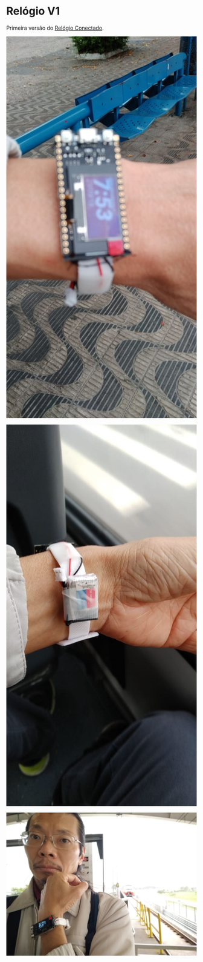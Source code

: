 # Relógio V1

Primeira versão do [Relógio Conectado](../relogioConectado/README.md).

![](imagens/IMG-20190923-WA0005.jpg)

![](imagens/IMG-20190923-WA0007.jpg)

![](imagens/IMG-20190923-WA0008.jpg)

